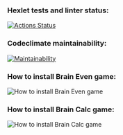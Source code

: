 ### Hexlet tests and linter status:

[![Actions Status](https://github.com/erogatneva/qa-auto-engineer-javascript-project-44/actions/workflows/hexlet-check.yml/badge.svg)](https://github.com/erogatneva/qa-auto-engineer-javascript-project-44/actions)

### Codeclimate maintainability:

[![Maintainability](https://api.codeclimate.com/v1/badges/d60ac8a35cf07fae1267/maintainability)](https://codeclimate.com/github/erogatneva/qa-auto-engineer-javascript-project-44/maintainability)

### How to install Brain Even game:

<!-- [![asciicast](https://asciinema.org/a/aNCfFsmavKBToSOvtaZhDBodX.svg)](https://asciinema.org/a/aNCfFsmavKBToSOvtaZhDBodX) -->

![How to install Brain Even game](url)

### How to install Brain Calc game:

<!-- [![asciicast](https://asciinema.org/a/kLfF3QRjeH2nx24dsD53P1OTB.svg)](https://asciinema.org/a/kLfF3QRjeH2nx24dsD53P1OTB) -->

![How to install Brain Calc game](url)

